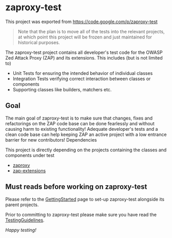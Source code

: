# zaproxy-test
This project was exported from https://code.google.com/p/zaproxy-test

> Note that the plan is to move all of the tests into the relevant projects, at which point this project will be frozen and just maintained for historical purposes.

The zaproxy-test project contains all developer's test code for the OWASP Zed Attack Proxy (ZAP) and its extensions. This includes (but is not limited to)

* Unit Tests for ensuring the intended behavior of individual classes
* Integration Tests verifying correct interaction between classes or components
* Supporting classes like builders, matchers etc. 

## Goal

The main goal of zaproxy-test is to make sure that changes, fixes and refactorings on the ZAP code base can be done fearlessly and without causing harm to existing functionality! Adequate developer's tests and a clean code base can help keeping ZAP an active project with a low entrance barrier for new contributors!
Dependencies

This project is directly depending on the projects containing the classes and components under test

* [zaproxy](https://github.com/zaproxy/zaproxy)
* [zap-extensions](https://github.com/zaproxy/zap-extensions)

## Must reads before working on zaproxy-test

Please refer to the [GettingStarted](https://github.com/zaproxy/zaproxy-test/blob/wiki/GettingStarted.md) page to set-up zaproxy-test alongside its parent projects.

Prior to committing to zaproxy-test please make sure you have read the [TestingGuidelines](https://github.com/zaproxy/zaproxy-test/blob/wiki/TestingGuidelines.md).

_Happy testing!_
